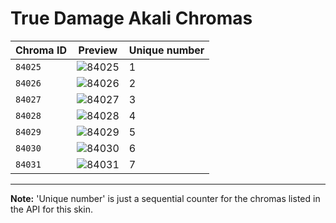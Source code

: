 # True Damage Akali Chromas

| Chroma ID | Preview | Unique number |
|---|---|---|
| `84025` | ![84025](https://raw.communitydragon.org/latest/plugins/rcp-be-lol-game-data/global/default/v1/champion-chroma-images/84/84025.png) | 1 |
| `84026` | ![84026](https://raw.communitydragon.org/latest/plugins/rcp-be-lol-game-data/global/default/v1/champion-chroma-images/84/84026.png) | 2 |
| `84027` | ![84027](https://raw.communitydragon.org/latest/plugins/rcp-be-lol-game-data/global/default/v1/champion-chroma-images/84/84027.png) | 3 |
| `84028` | ![84028](https://raw.communitydragon.org/latest/plugins/rcp-be-lol-game-data/global/default/v1/champion-chroma-images/84/84028.png) | 4 |
| `84029` | ![84029](https://raw.communitydragon.org/latest/plugins/rcp-be-lol-game-data/global/default/v1/champion-chroma-images/84/84029.png) | 5 |
| `84030` | ![84030](https://raw.communitydragon.org/latest/plugins/rcp-be-lol-game-data/global/default/v1/champion-chroma-images/84/84030.png) | 6 |
| `84031` | ![84031](https://raw.communitydragon.org/latest/plugins/rcp-be-lol-game-data/global/default/v1/champion-chroma-images/84/84031.png) | 7 |

---

**Note:** 'Unique number' is just a sequential counter for the chromas listed in the API for this skin.